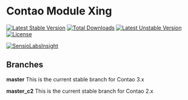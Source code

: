 Contao Module Xing
==================

[![Latest Stable Version](https://poser.pugx.org/bugbuster/contao-xing/v/stable.svg)](https://packagist.org/packages/bugbuster/contao-xing) [![Total Downloads](https://poser.pugx.org/bugbuster/contao-xing/downloads.svg)](https://packagist.org/packages/bugbuster/contao-xing) [![Latest Unstable Version](https://poser.pugx.org/bugbuster/contao-xing/v/unstable.svg)](https://packagist.org/packages/bugbuster/contao-xing) [![License](https://poser.pugx.org/bugbuster/contao-xing/license.svg)](https://packagist.org/packages/bugbuster/contao-xing)

[![SensioLabsInsight](https://insight.sensiolabs.com/projects/65d655e9-4637-4f7a-8a5d-0b1828e41d24/small.png)](https://insight.sensiolabs.com/projects/65d655e9-4637-4f7a-8a5d-0b1828e41d24)

## Branches

**master** This is the current stable branch for Contao 3.x

**master_c2** This is the current stable branch for Contao 2.x

